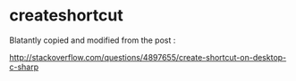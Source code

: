 # createshortcut

Blatantly copied and modified from the post :

  http://stackoverflow.com/questions/4897655/create-shortcut-on-desktop-c-sharp
  
  
